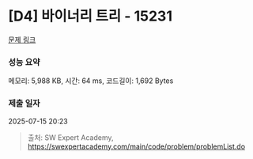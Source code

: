 # [D4] 바이너리 트리 - 15231 

[문제 링크](https://swexpertacademy.com/main/code/problem/problemDetail.do?contestProbId=AYLnPaLqvY8DFATf) 

### 성능 요약

메모리: 5,988 KB, 시간: 64 ms, 코드길이: 1,692 Bytes

### 제출 일자

2025-07-15 20:23



> 출처: SW Expert Academy, https://swexpertacademy.com/main/code/problem/problemList.do